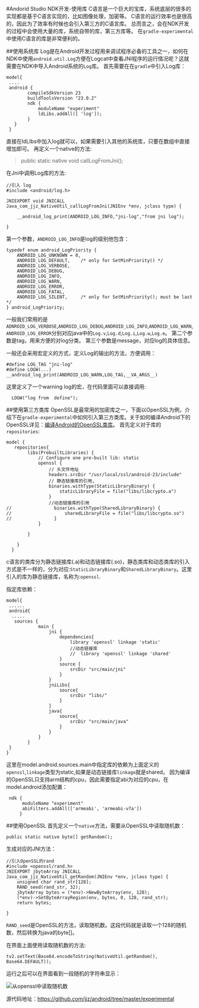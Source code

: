 #Andorid Studio NDK开发-使用库
C语言是一个巨大的宝库，系统底层的很多的实现都是基于C语言实现的，比如图像处理，加密等。
C语言的运行效率也是很高的，因此为了效率有时候也会引入第三方的C语言库。
总而言之，会在NDK开发的过程中会使用大量的库，系统自带的库，第三方库等。
在`gradle-experimental`中使用C语言的库是非常便利的。

##使用系统库
Log是在Android开发过程用来调试程序必备的工具之一，如何在NDK中使用`android.util.Log`方便在Logcat中查看JNI程序的运行情况呢？这就需要在NDK中导入Android系统的`Log`库。
首先需要在在`gradle`中引入Log库：
```
model{
 ....
 android {
        compileSdkVersion 23
        buildToolsVersion "23.0.2"
        ndk {
            moduleName "experiment"    
            ldLibs.addAll([ 'log']);
        }
   }
 }
```
直接在ldLIbs中加入log就可以，如果需要引入其他的系统库，只要在数组中直接增加即可。
再定义一个native的方法:
>public static native void callLogFromJni();

在Jni中调用Log库的方法:
```
//引入 log
#include <android/log.h>

JNIEXPORT void JNICALL
Java_com_jjz_NativeUtil_callLogFromJni(JNIEnv *env, jclass type) {

    __android_log_print(ANDROID_LOG_INFO,"jni-log","from jni log");

}
```
第一个参数，`ANDROID_LOG_INFO`是log的级别他包含：
```
typedef enum android_LogPriority {
    ANDROID_LOG_UNKNOWN = 0,
    ANDROID_LOG_DEFAULT,    /* only for SetMinPriority() */
    ANDROID_LOG_VERBOSE,
    ANDROID_LOG_DEBUG,
    ANDROID_LOG_INFO,
    ANDROID_LOG_WARN,
    ANDROID_LOG_ERROR,
    ANDROID_LOG_FATAL,
    ANDROID_LOG_SILENT,     /* only for SetMinPriority(); must be last */
} android_LogPriority;

```
一般我们常用的是`ADNROID_LOG_VERBOSE`,`ANDROID_LOG_DEBUG`,`ANDROID_LOG_INFO`,`ANDROID_LOG_WARN`,`ANDROID_LOG_ERROR`分别对应java中的`Log.v`,`Log.d`,`Log.i`,`Log.w`,`Log.e`。
第二个参数是tag，用来方便的对log分类。
第三个参数是message，对应log的具体信息。

一般还会采用宏定义的方式，定义Log的输出的方法，方便调用：
```
#define LOG_TAG "jni-log"
#define LOGW(...)  __android_log_print(ANDROID_LOG_WARN,LOG_TAG,__VA_ARGS__)

```
这里定义了一个warning log的宏，在代码里面可以直接调用:
```
  LOGW("log from  define");
```

##使用第三方类库
OpenSSL是最常用的加密库之一，下面以OpenSSL为例，介绍下在`gradle-experimental`中如何引入第三方类库。关于如何编译Android下的OpenSSL详见：[编译Android的OpenSSL类库](http://www.jianshu.com/p/1b60337991f9)。
首先定义对于库的`repositories`:
```
model {
   repositories{
        libs(PrebuiltLibraries) {
            // Configure one pre-built lib: static
            openssl {
                // 头文件地址
                headers.srcDir "/usr/local/ssl/android-23/include"
                // 静态链接库的引用,
                binaries.withType(StaticLibraryBinary) {
                    staticLibraryFile = file("libs/libcrypto.a")
                }
                //动态链接库的引用
//                binaries.withType(SharedLibraryBinary) {
//                    sharedLibraryFile = file("libs/libcrypto.so")
//                }
            }

        }

    }
  }
```
c语言的类库分为静态链接库(.a)和动态链接库(.so)，静态类库和动态类库的引入方式是不一样的，分为对应:`StaticLibraryBinary`和`SharedLibraryBinary`。这里引入的库为静态链接库，名称为:`openssl`.

指定库依赖：
```
model{
 ......
 android{
  .....
   sources {
            main {
                jni {
                    dependencies{
                        library 'openssl' linkage 'static'
                        //动态链接库
                        //  library 'openssl' linkage 'shared'
                    }
                    source {
                        srcDir "src/main/jni"
                    }
                }
                jniLibs{
                    source{
                        srcDir "libs/"
                    }
                }
                java{
                    source{
                        srcDir "src/main/java"
                    }
                }
            }
        }
 }
}
```
这里在model.android.sources.main中指定库的依赖为上面定义的`openssl`,`linkage`类型为static,如果是动态链接库`linkage`就是shared。
因为编译的OpenSSL只支持arm结构的cpu，因此需要指定abi为对应的cpu，在model.android添加配置：
```
 ndk {
      moduleName "experiment"
      abiFilters.addAll(['armeabi', 'armeabi-v7a'])      
     }
```

##使用OpenSSL
首先定义一个`native`方法，需要从OpenSSL中读取随机数：
```
public static native byte[] getRandom();
```

生成对应的JNI方法：
```
//引入OpenSSL的rand
#include <openssl/rand.h>
JNIEXPORT jbyteArray JNICALL
Java_com_jjz_NativeUtil_getRandom(JNIEnv *env, jclass type) {
    unsigned char rand_str[128];
    RAND_seed(rand_str, 32);
    jbyteArray bytes = (*env)->NewByteArray(env, 128);
    (*env)->SetByteArrayRegion(env, bytes, 0, 128, rand_str);
    return bytes;

}
```
`RAND_seed`是OpenSSL的方法，读取随机数。这段代码就是读取一个128的随机数，然后转换为java的byte[]。

在界面上面使用读取随机数的方法:
```
tv2.setText(Base64.encodeToString(NativeUtil.getRandom(), Base64.DEFAULT));
```
运行之后可以在界面看到一段随机的字符串显示：

![从openssl中读取随机数](http://upload-images.jianshu.io/upload_images/22188-555b303770d83872.png?imageMogr2/auto-orient/strip%7CimageView2/2/w/1240)

源代码地址：https://github.com/jjz/android/tree/master/experimental



